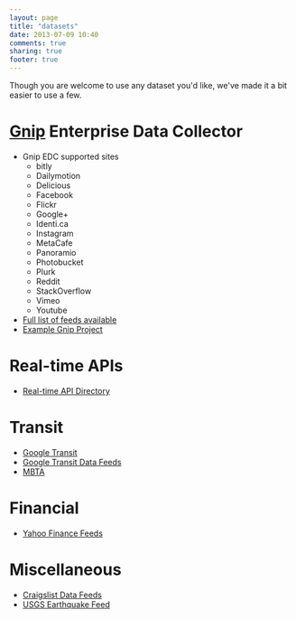 ```yaml
---
layout: page
title: "datasets"
date: 2013-07-09 10:40
comments: true
sharing: true
footer: true
---
```


Though you are welcome to use any dataset you'd like, we've made it a bit easier to use a few.


# [Gnip](http://gnip.com) Enterprise Data Collector

*   Gnip EDC supported sites
    *  bitly
    *  Dailymotion
    *  Delicious
    *  Facebook
    *  Flickr
    *  Google+
    *  Identi.ca
    *  Instagram
    *  MetaCafe
    *  Panoramio
    *  Photobucket
    *  Plurk
    *  Reddit
    *  StackOverflow
    *  Vimeo
    *  Youtube
*   [Full list of feeds available](http://support.gnip.com/customer/portal/articles/499176-feed-info)
*   [Example Gnip Project](https://github.com/hackreduce/storm-hackathon/tree/master/GnipEDCStream)

# Real-time APIs

*   [Real-time API Directory](http://blog.programmableweb.com/2012/04/17/62-real-time-apis-twitter-thrutu-and-pusher/)

# Transit
*   [Google Transit](https://developers.google.com/transit/community)
*   [Google Transit Data Feeds](http://code.google.com/p/googletransitdatafeed/wiki/PublicFeeds)
*   [MBTA](http://www.mbta.com/rider_tools/developers/default.asp?id=22393)

# Financial
*   [Yahoo Finance Feeds](http://finance.yahoo.com/news/rssindex/)

# Miscellaneous
*   [Craigslist Data Feeds](http://www.craigslist.org/about/rss)
*   [USGS Earthquake Feed](http://earthquake.usgs.gov/earthquakes/feed/v1.0/)